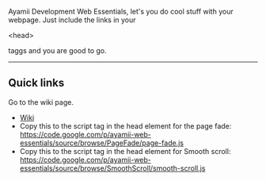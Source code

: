 Ayamii Development Web Essentials, let's you do cool stuff with your webpage. Just include the links in your 

&lt;head&gt;

 taggs and you are good to go.

---

## Quick links ##

Go to the wiki page.
  * [Wiki](https://code.google.com/p/ayamii-web-essentials/wiki/MainWikiPage)
  * Copy this to the script tag in the head element for the page fade: https://code.google.com/p/ayamii-web-essentials/source/browse/PageFade/page-fade.js
  * Copy this to the script tag in the head element for Smooth scroll: https://code.google.com/p/ayamii-web-essentials/source/browse/SmoothScroll/smooth-scroll.js


